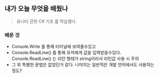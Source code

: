 ## 내가 오늘 무엇을 배웠나

> 유니티 관련 C# 기초 를 학습했다. 

### 배운 것 
- Console.Write 를 통해 터미널에 보여줄수있고
- Console.ReadLine() 를 통해 유저에게 값을 입력받을수있다.
    Console.ReadLine() 는 리턴 형태가 string이라서 리턴값 사용 시 주의
- 그 외 특별한 문법은 없었던거 같다. 나머지는 일반적은 개발 언어에서도 사용하는 정도?